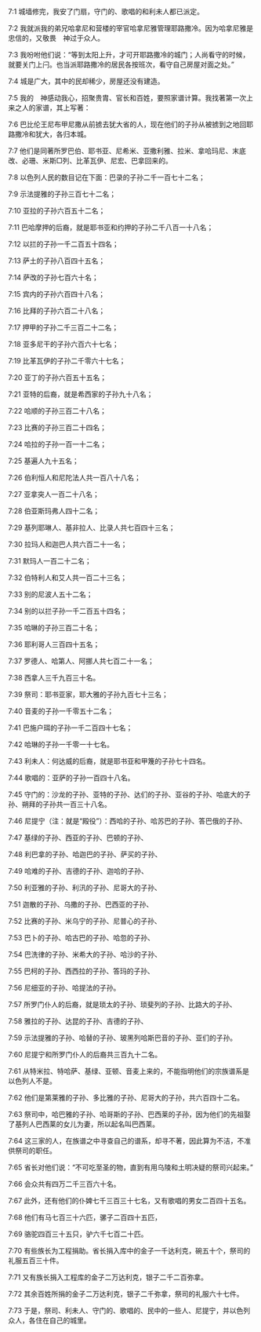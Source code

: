 <a id="1"></a>7:1  城墙修完，我安了门扇，守门的、歌唱的和利未人都已派定。  

<a id="2"></a>7:2  我就派我的弟兄哈拿尼和营楼的宰官哈拿尼雅管理耶路撒冷。因为哈拿尼雅是忠信的，又敬畏　神过于众人。  

<a id="3"></a>7:3  我吩咐他们说：“等到太阳上升，才可开耶路撒冷的城门；人尚看守的时候，就要关门上闩。也当派耶路撒冷的居民各按班次，看守自己房屋对面之处。”  

<a id="4"></a>7:4  城是广大，其中的民却稀少，房屋还没有建造。  

<a id="5"></a>7:5  我的　神感动我心，招聚贵胄、官长和百姓，要照家谱计算。我找著第一次上来之人的家谱，其上写著：  

<a id="6"></a>7:6  巴比伦王尼布甲尼撒从前掳去犹大省的人，现在他们的子孙从被掳到之地回耶路撒冷和犹大，各归本城。  

<a id="7"></a>7:7  他们是同著所罗巴伯、耶书亚、尼希米、亚撒利雅、拉米、拿哈玛尼、末底改、必珊、米斯□列、比革瓦伊、尼宏、巴拿回来的。  

<a id="8"></a>7:8  以色列人民的数目记在下面：巴录的子孙二千一百七十二名；  

<a id="9"></a>7:9  示法提雅的子孙三百七十二名；  

<a id="10"></a>7:10  亚拉的子孙六百五十二名；  

<a id="11"></a>7:11  巴哈摩押的后裔，就是耶书亚和约押的子孙二千八百一十八名；  

<a id="12"></a>7:12  以拦的子孙一千二百五十四名；  

<a id="13"></a>7:13  萨土的子孙八百四十五名；  

<a id="14"></a>7:14  萨改的子孙七百六十名；  

<a id="15"></a>7:15  宾内的子孙六百四十八名；  

<a id="16"></a>7:16  比拜的子孙六百二十八名；  

<a id="17"></a>7:17  押甲的子孙二千三百二十二名；  

<a id="18"></a>7:18  亚多尼干的子孙六百六十七名；  

<a id="19"></a>7:19  比革瓦伊的子孙二千零六十七名；  

<a id="20"></a>7:20  亚丁的子孙六百五十五名；  

<a id="21"></a>7:21  亚特的后裔，就是希西家的子孙九十八名；  

<a id="22"></a>7:22  哈顺的子孙三百二十八名；  

<a id="23"></a>7:23  比赛的子孙三百二十四名；  

<a id="24"></a>7:24  哈拉的子孙一百一十二名；  

<a id="25"></a>7:25  基遍人九十五名；  

<a id="26"></a>7:26  伯利恒人和尼陀法人共一百八十八名；  

<a id="27"></a>7:27  亚拿突人一百二十八名；  

<a id="28"></a>7:28  伯亚斯玛弗人四十二名；　  

<a id="29"></a>7:29  基列耶琳人、基非拉人、比录人共七百四十三名；  

<a id="30"></a>7:30  拉玛人和迦巴人共六百二十一名；  

<a id="31"></a>7:31  默玛人一百二十二名；  

<a id="32"></a>7:32  伯特利人和艾人共一百二十三名；  

<a id="33"></a>7:33  别的尼波人五十二名；  

<a id="34"></a>7:34  别的以拦子孙一千二百五十四名；  

<a id="35"></a>7:35  哈琳的子孙三百二十名；  

<a id="36"></a>7:36  耶利哥人三百四十五名；  

<a id="37"></a>7:37  罗德人、哈第人、阿挪人共七百二十一名；  

<a id="38"></a>7:38  西拿人三千九百三十名。  

<a id="39"></a>7:39  祭司：耶书亚家，耶大雅的子孙九百七十三名；  

<a id="40"></a>7:40  音麦的子孙一千零五十二名；  

<a id="41"></a>7:41  巴施户珥的子孙一千二百四十七名；  

<a id="42"></a>7:42  哈琳的子孙一千零一十七名。  

<a id="43"></a>7:43  利未人：何达威的后裔，就是耶书亚和甲篾的子孙七十四名。  

<a id="44"></a>7:44  歌唱的：亚萨的子孙一百四十八名。  

<a id="45"></a>7:45  守门的：沙龙的子孙、亚特的子孙、达们的子孙、亚谷的子孙、哈底大的子孙、朔拜的子孙共一百三十八名。  

<a id="46"></a>7:46  尼提宁（注：就是“殿役”）：西哈的子孙、哈苏巴的子孙、答巴俄的子孙、  

<a id="47"></a>7:47  基绿的子孙、西亚的子孙、巴顿的子孙、  

<a id="48"></a>7:48  利巴拿的子孙、哈迦巴的子孙、萨买的子孙、  

<a id="49"></a>7:49  哈难的子孙、吉德的子孙、迦哈的子孙、  

<a id="50"></a>7:50  利亚雅的子孙、利汛的子孙、尼哥大的子孙、  

<a id="51"></a>7:51  迦散的子孙、乌撒的子孙、巴西亚的子孙、  

<a id="52"></a>7:52  比赛的子孙、米乌宁的子孙、尼普心的子孙、  

<a id="53"></a>7:53  巴卜的子孙、哈古巴的子孙、哈忽的子孙、  

<a id="54"></a>7:54  巴洗律的子孙、米希大的子孙、哈沙的子孙、  

<a id="55"></a>7:55  巴柯的子孙、西西拉的子孙、答玛的子孙、  

<a id="56"></a>7:56  尼细亚的子孙、哈提法的子孙。  

<a id="57"></a>7:57  所罗门仆人的后裔，就是琐太的子孙、琐斐列的子孙、比路大的子孙、  

<a id="58"></a>7:58  雅拉的子孙、达昆的子孙、吉德的子孙、  

<a id="59"></a>7:59  示法提雅的子孙、哈替的子孙、玻黑列哈斯巴音的子孙、亚们的子孙。  

<a id="60"></a>7:60  尼提宁和所罗门仆人的后裔共三百九十二名。  

<a id="61"></a>7:61  从特米拉、特哈萨、基绿、亚顿、音麦上来的，不能指明他们的宗族谱系是以色列人不是。  

<a id="62"></a>7:62  他们是第莱雅的子孙、多比雅的子孙、尼哥大的子孙，共六百四十二名。  

<a id="63"></a>7:63  祭司中，哈巴雅的子孙、哈哥斯的子孙、巴西莱的子孙，因为他们的先祖娶了基列人巴西莱的女儿为妻，所以起名叫巴西莱。  

<a id="64"></a>7:64  这三家的人，在族谱之中寻查自己的谱系，却寻不著，因此算为不洁，不准供祭司的职任。  

<a id="65"></a>7:65  省长对他们说：“不可吃至圣的物，直到有用乌陵和土明决疑的祭司兴起来。”  

<a id="66"></a>7:66  会众共有四万二千三百六十名。  

<a id="67"></a>7:67  此外，还有他们的仆婢七千三百三十七名，又有歌唱的男女二百四十五名。  

<a id="68"></a>7:68  他们有马七百三十六匹，骡子二百四十五匹，  

<a id="69"></a>7:69  骆驼四百三十五只，驴六千七百二十匹。  

<a id="70"></a>7:70  有些族长为工程捐助。省长捐入库中的金子一千达利克，碗五十个，祭司的礼服五百三十件。  

<a id="71"></a>7:71  又有族长捐入工程库的金子二万达利克，银子二千二百弥拿。  

<a id="72"></a>7:72  其余百姓所捐的金子二万达利克，银子二千弥拿，祭司的礼服六十七件。  

<a id="73"></a>7:73  于是，祭司、利未人、守门的、歌唱的、民中的一些人、尼提宁，并以色列众人，各住在自己的城里。  
